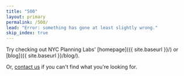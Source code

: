 ```yaml
---
title: "500"
layout: primary
permalink: /500/
lead: "Error: something has gone at least slightly wrong."
skip_index: true
---
```


Try checking out NYC Planning Labs' [homepage]({{ site.baseurl }}/) or [blog]({{ site.baseurl }}/blog/).

Or, [contact us](mailto:labs_dl@planning.nyc.gov) if you can't find what you're looking for.
